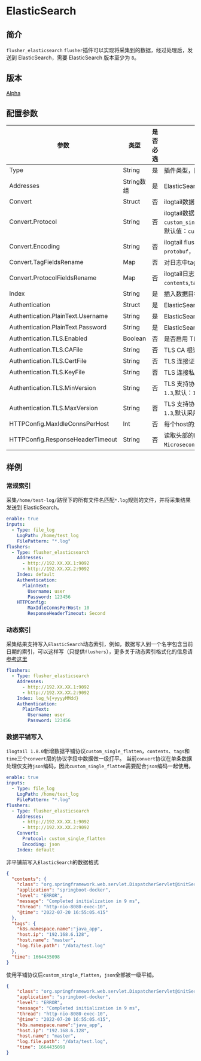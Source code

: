 # ElasticSearch

## 简介

`flusher_elasticsearch` `flusher`插件可以实现将采集到的数据，经过处理后，发送到 ElasticSearch，需要 ElasticSearch 版本至少为 `8`。

## 版本

[Alpha](../stability-level.md)

## 配置参数

| 参数                                | 类型       | 是否必选 | 说明                                                                                                                 |
|-----------------------------------|----------|------|--------------------------------------------------------------------------------------------------------------------|
| Type                              | String   | 是    | 插件类型，固定为`flusher_elasticsearch`                                                                                    |
| Addresses                         | String数组 | 是    | ElasticSearch 地址                                                                                                   |
| Convert                           | Struct   | 否    | ilogtail数据转换协议配置                                                                                                   |
| Convert.Protocol                  | String   | 否    | ilogtail数据转换协议，elasticsearch flusher 可选值：`custom_single`,`custom_single_flatten`,`otlp_log_v1`。默认值：`custom_single` |
| Convert.Encoding                  | String   | 否    | ilogtail flusher数据转换编码，可选值：`json`、`none`、`protobuf`，默认值：`json`                                                     |
| Convert.TagFieldsRename           | Map      | 否    | 对日志中tags中的json字段重命名                                                                                                |
| Convert.ProtocolFieldsRename      | Map      | 否    | ilogtail日志协议字段重命名，可当前可重命名的字段：`contents`,`tags`和`time`                                                              |
| Index                             | String   | 是    | 插入数据目标索引                                                                                                           |          |      |                                                                                    |
| Authentication                    | Struct   | 是    | ElasticSearch 连接访问认证配置                                                                                             |
| Authentication.PlainText.Username | String   | 是    | ElasticSearch 用户名                                                                                                  |
| Authentication.PlainText.Password | String   | 是    | ElasticSearch 密码                                                                                                   |
| Authentication.TLS.Enabled        | Boolean  | 否    | 是否启用 TLS 安全连接,                                                                                                     |
| Authentication.TLS.CAFile         | String   | 否    | TLS CA 根证书文件路径                                                                                                     |
| Authentication.TLS.CertFile       | String   | 否    | TLS 连接证书文件路径                                                                                                       |
| Authentication.TLS.KeyFile        | String   | 否    | TLS 连接私钥文件路径                                                                                                       |
| Authentication.TLS.MinVersion     | String   | 否    | TLS 支持协议最小版本，可选配置：`1.0, 1.1, 1.2, 1.3`,默认：`1.2`                                                                    |
| Authentication.TLS.MaxVersion     | String   | 否    | TLS 支持协议最大版本,可选配置：`1.0, 1.1, 1.2, 1.3`,默认采用：`crypto/tls`支持的版本，当前`1.3`                                              |
| HTTPConfig.MaxIdleConnsPerHost    | Int      | 否    | 每个host的连接池最大空闲连接数                                                                                                  |
| HTTPConfig.ResponseHeaderTimeout  | String   | 否    | 读取头部的时间限制，可选配置`Nanosecond`，`Microsecond`，`Millisecond`，`Second`，`Minute`，`Hour`                                    |

## 样例

### 常规索引

采集`/home/test-log/`路径下的所有文件名匹配`*.log`规则的文件，并将采集结果发送到 ElasticSearch。

```yaml
enable: true
inputs:
  - Type: file_log
    LogPath: /home/test_log
    FilePattern: "*.log"
flushers:
  - Type: flusher_elasticsearch
    Addresses: 
      - http://192.XX.XX.1:9092
      - http://192.XX.XX.2:9092
    Index: default
    Authentication:
      PlainText:
        Username: user
        Password: 123456
    HTTPConfig:
        MaxIdleConnsPerHost: 10
        ResponseHeaderTimeout: Second
```

### 动态索引

采集结果支持写入`ElasticSearch`动态索引，例如，数据写入到一个名字包含当前日期的索引，可以这样写（只提供`flushers`），更多关于动态索引格式化的信息请[参考这里](../../developer-guide/format-string/format-index.md)

```yaml
flushers:
  - Type: flusher_elasticsearch
    Addresses:
      - http://192.XX.XX.1:9092
      - http://192.XX.XX.2:9092
    Index: log_%{+yyyyMMdd}
    Authentication:
      PlainText:
        Username: user
        Password: 123456
```

### 数据平铺写入

`ilogtail 1.8.0`新增数据平铺协议`custom_single_flatten`，`contents`、`tags`和`time`三个`convert`层的协议字段中数据做一级打平。
当前`convert`协议在单条数据处理仅支持`json`编码，因此`custom_single_flatten`需要配合`json`编码一起使用。

```yaml
enable: true
inputs:
  - Type: file_log
    LogPath: /home/test_log
    FilePattern: "*.log"
flushers:
  - Type: flusher_elasticsearch
    Addresses:
      - http://192.XX.XX.1:9092
      - http://192.XX.XX.2:9092
    Convert:
      Protocol: custom_single_flatten
      Encoding: json
    Index: default
```

非平铺前写入`ElasticSearch`的数据格式

```json
{
  "contents": {
    "class": "org.springframework.web.servlet.DispatcherServlet@initServletBean:547",
    "application": "springboot-docker",
    "level": "ERROR",
    "message": "Completed initialization in 9 ms",
    "thread": "http-nio-8080-exec-10",
    "@time": "2022-07-20 16:55:05.415"
  },
  "tags": {
    "k8s.namespace.name":"java_app",
    "host.ip": "192.168.6.128",
    "host.name": "master",
    "log.file.path": "/data/test.log"
  },
  "time": 1664435098
}
```

使用平铺协议后`custom_single_flatten`，`json`全部被一级平铺。

```json
{
    "class": "org.springframework.web.servlet.DispatcherServlet@initServletBean:547",
    "application": "springboot-docker",
    "level": "ERROR",
    "message": "Completed initialization in 9 ms",
    "thread": "http-nio-8080-exec-10",
    "@time": "2022-07-20 16:55:05.415",
    "k8s.namespace.name":"java_app",
    "host.ip": "192.168.6.128",
    "host.name": "master",
    "log.file.path": "/data/test.log",
    "time": 1664435098
}
```
